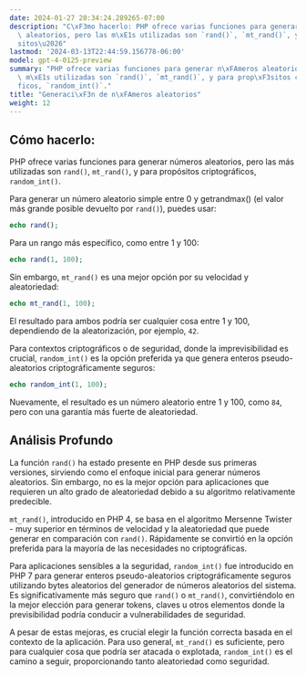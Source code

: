 ```yaml
---
date: 2024-01-27 20:34:24.289265-07:00
description: "C\xF3mo hacerlo: PHP ofrece varias funciones para generar n\xFAmeros\
  \ aleatorios, pero las m\xE1s utilizadas son `rand()`, `mt_rand()`, y para prop\xF3\
  sitos\u2026"
lastmod: '2024-03-13T22:44:59.156778-06:00'
model: gpt-4-0125-preview
summary: "PHP ofrece varias funciones para generar n\xFAmeros aleatorios, pero las\
  \ m\xE1s utilizadas son `rand()`, `mt_rand()`, y para prop\xF3sitos criptogr\xE1\
  ficos, `random_int()`."
title: "Generaci\xF3n de n\xFAmeros aleatorios"
weight: 12
---
```


## Cómo hacerlo:
PHP ofrece varias funciones para generar números aleatorios, pero las más utilizadas son `rand()`, `mt_rand()`, y para propósitos criptográficos, `random_int()`.

Para generar un número aleatorio simple entre 0 y getrandmax() (el valor más grande posible devuelto por `rand()`), puedes usar:

```PHP
echo rand();
```

Para un rango más específico, como entre 1 y 100:

```PHP
echo rand(1, 100);
```

Sin embargo, `mt_rand()` es una mejor opción por su velocidad y aleatoriedad:

```PHP
echo mt_rand(1, 100);
```

El resultado para ambos podría ser cualquier cosa entre 1 y 100, dependiendo de la aleatorización, por ejemplo, `42`.

Para contextos criptográficos o de seguridad, donde la imprevisibilidad es crucial, `random_int()` es la opción preferida ya que genera enteros pseudo-aleatorios criptográficamente seguros:

```PHP
echo random_int(1, 100);
```

Nuevamente, el resultado es un número aleatorio entre 1 y 100, como `84`, pero con una garantía más fuerte de aleatoriedad.

## Análisis Profundo
La función `rand()` ha estado presente en PHP desde sus primeras versiones, sirviendo como el enfoque inicial para generar números aleatorios. Sin embargo, no es la mejor opción para aplicaciones que requieren un alto grado de aleatoriedad debido a su algoritmo relativamente predecible.

`mt_rand()`, introducido en PHP 4, se basa en el algoritmo Mersenne Twister - muy superior en términos de velocidad y la aleatoriedad que puede generar en comparación con `rand()`. Rápidamente se convirtió en la opción preferida para la mayoría de las necesidades no criptográficas.

Para aplicaciones sensibles a la seguridad, `random_int()` fue introducido en PHP 7 para generar enteros pseudo-aleatorios criptográficamente seguros utilizando bytes aleatorios del generador de números aleatorios del sistema. Es significativamente más seguro que `rand()` o `mt_rand()`, convirtiéndolo en la mejor elección para generar tokens, claves u otros elementos donde la previsibilidad podría conducir a vulnerabilidades de seguridad.

A pesar de estas mejoras, es crucial elegir la función correcta basada en el contexto de la aplicación. Para uso general, `mt_rand()` es suficiente, pero para cualquier cosa que podría ser atacada o explotada, `random_int()` es el camino a seguir, proporcionando tanto aleatoriedad como seguridad.
